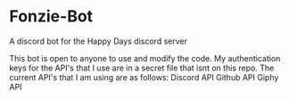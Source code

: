 # Fonzie-Bot
A discord bot for the Happy Days discord server

This bot is open to anyone to use and modify the code. My authentication keys for the API's that I use are in a secret file that isnt on this repo.
The current API's that I am using are as follows:
Discord API
Github API
Giphy API
